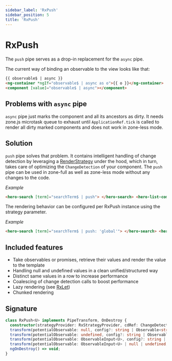```yaml
---
sidebar_label: 'RxPush'
sidebar_position: 5
title: 'RxPush'
---
```


# RxPush

The `push` pipe serves as a drop-in replacement for the `async` pipe.

The current way of binding an observable to the view looks like that:

```html
{{ observable$ | async }}
<ng-container *ngIf="observable$ | async as o">{{ o }}</ng-container>
<component [value]="observable$ | async"></component>
```

## Problems with `async` pipe

`async` pipe just marks the component and all its ancestors as dirty.
It needs zone.js microtask queue to exhaust until `ApplicationRef.tick` is called to render all dirty marked
components and does not work in zone-less mode.

## Solution

`push` pipe solves that problem. It contains intelligent handling of change detection by leveraging a [RenderStrategy](../cdk/render-strategies/render-strategies.mdx) under the hood, which in turn, takes care of optimizing the `ChangeDetection` of your component. The `push` pipe can be used in zone-full as well as zone-less mode without any changes to the code.

_Example_

```html
<hero-search [term]="searchTerm$ | push"> </hero-search> <hero-list-component [heroes]="heroes$ | push"> </hero-list-component>
```

The rendering behavior can be configured per RxPush instance using the strategy parameter.

_Example_

```html
<hero-search [term]="searchTerm$ | push: 'global'"> </hero-search> <hero-list-component [heroes]="heroes$ | push: 'global'"> </hero-list-component>
```

## Included features

- Take observables or promises, retrieve their values and render the value to the template
- Handling null and undefined values in a clean unified/structured way
- Distinct same values in a row to increase performance
- Coalescing of change detection calls to boost performance
- Lazy rendering (see [RxLet](rx-let-directive.mdx))
- Chunked rendering

## Signature

```typescript
class RxPush<U> implements PipeTransform, OnDestroy {
  constructor(strategyProvider: RxStrategyProvider, cdRef: ChangeDetectorRef)
  transform(potentialObservable: null, config?: string | Observable<string>) => null;
  transform(potentialObservable: undefined, config?: string | Observable<string>) => undefined;
  transform(potentialObservable: ObservableInput<U>, config?: string | Observable<string>) => U;
  transform(potentialObservable: ObservableInput<U> | null | undefined, config: string | Observable<string> | undefined) => U | null | undefined;
  ngOnDestroy() => void;
}
```
